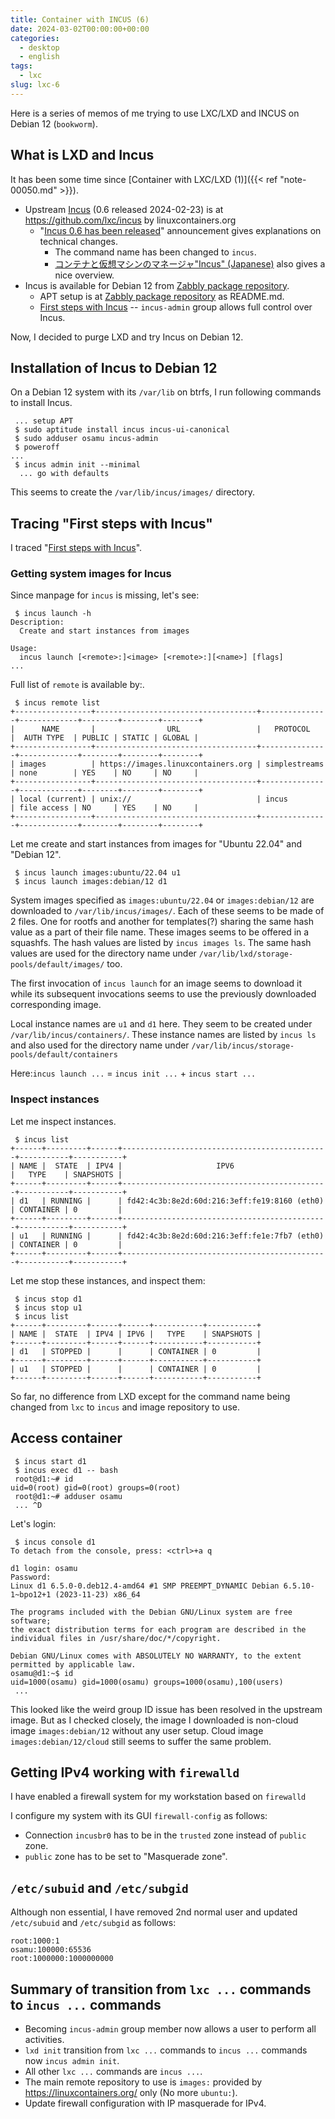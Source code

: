 ```yaml
---
title: Container with INCUS (6)
date: 2024-03-02T00:00:00+00:00
categories:
  - desktop
  - english
tags:
  - lxc
slug: lxc-6
---
```


Here is a series of memos of me trying to use LXC/LXD and INCUS on Debian 12 (`bookworm`).

## What is LXD and Incus

It has been some time since [Container with LXC/LXD (1)]({{< ref "note-00050.md" >}}).
* Upstream [Incus](https://linuxcontainers.org/incus/) (0.6 released 2024-02-23) is at https://github.com/lxc/incus by linuxcontainers.org
  * "[Incus 0.6 has been released](https://discuss.linuxcontainers.org/t/incus-0-6-has-been-released/19134)" announcement gives explanations on technical changes.
    * The command name has been changed to `incus`.
    * [コンテナと仮想マシンのマネージャ"Incus" (Japanese)](https://gihyo.jp/article/2024/01/linux_containers-0055) also gives a nice overview.
* Incus is available for Debian 12 from [Zabbly package repository](https://github.com/zabbly/incus).
  * APT setup is at [Zabbly package repository](https://github.com/zabbly/incus) as README.md.
  * [First steps with Incus](https://linuxcontainers.org/incus/docs/main/tutorial/first_steps/) -- `incus-admin` group allows full control over Incus.

Now, I decided to purge LXD and try Incus on Debian 12.

## Installation of Incus to Debian 12

On a Debian 12 system with its `/var/lib` on btrfs, I run following commands to
install Incus.

```console
 ... setup APT
 $ sudo aptitude install incus incus-ui-canonical
 $ sudo adduser osamu incus-admin
 $ poweroff
...
 $ incus admin init --minimal
  ... go with defaults
```

This seems to create the `/var/lib/incus/images/` directory.

## Tracing "First steps with Incus"

I traced
"[First steps with Incus](https://linuxcontainers.org/incus/docs/main/tutorial/first_steps/)".

### Getting system images for Incus

Since manpage for `incus` is missing, let's see:

```console
 $ incus launch -h
Description:
  Create and start instances from images

Usage:
  incus launch [<remote>:]<image> [<remote>:][<name>] [flags]
...
```

Full list of `remote` is available by:.

```console
 $ incus remote list
+-----------------+------------------------------------+---------------+-------------+--------+--------+--------+
|      NAME       |                URL                 |   PROTOCOL    |  AUTH TYPE  | PUBLIC | STATIC | GLOBAL |
+-----------------+------------------------------------+---------------+-------------+--------+--------+--------+
| images          | https://images.linuxcontainers.org | simplestreams | none        | YES    | NO     | NO     |
+-----------------+------------------------------------+---------------+-------------+--------+--------+--------+
| local (current) | unix://                            | incus         | file access | NO     | YES    | NO     |
+-----------------+------------------------------------+---------------+-------------+--------+--------+--------+
```

Let me create and start instances from images for "Ubuntu 22.04" and "Debian 12".

```console
 $ incus launch images:ubuntu/22.04 u1
 $ incus launch images:debian/12 d1
```

System images specified as `images:ubuntu/22.04` or `images:debian/12` are downloaded
to `/var/lib/incus/images/`.  Each of these seems to be made of 2 files.  One for
rootfs and another for templates(?) sharing the same hash value as a part of
their file name. These images seems to be offered in a squashfs. The hash
values are listed by `incus images ls`.  The same hash values are used for the
directory name under `/var/lib/lxd/storage-pools/default/images/` too.

The first invocation of `incus launch` for an image seems to download it while
its subsequent invocations seems to use the previously downloaded corresponding
image.

Local instance names are `u1` and `d1` here.   They seem to be
created under `/var/lib/incus/containers/`.  These instance names are listed by
`incus ls` and also used for the directory name under
`/var/lib/incus/storage-pools/default/containers`

Here:`incus launch ...` = `incus init ...` + `incus start ...`

### Inspect instances

Let me inspect instances.

```console
 $ incus list
+------+---------+------+----------------------------------------------+-----------+-----------+
| NAME |  STATE  | IPV4 |                     IPV6                     |   TYPE    | SNAPSHOTS |
+------+---------+------+----------------------------------------------+-----------+-----------+
| d1   | RUNNING |      | fd42:4c3b:8e2d:60d:216:3eff:fe19:8160 (eth0) | CONTAINER | 0         |
+------+---------+------+----------------------------------------------+-----------+-----------+
| u1   | RUNNING |      | fd42:4c3b:8e2d:60d:216:3eff:fe1e:7fb7 (eth0) | CONTAINER | 0         |
+------+---------+------+----------------------------------------------+-----------+-----------+
```
Let me stop these instances, and inspect them:

```console
 $ incus stop d1
 $ incus stop u1
 $ incus list
+------+---------+------+------+-----------+-----------+
| NAME |  STATE  | IPV4 | IPV6 |   TYPE    | SNAPSHOTS |
+------+---------+------+------+-----------+-----------+
| d1   | STOPPED |      |      | CONTAINER | 0         |
+------+---------+------+------+-----------+-----------+
| u1   | STOPPED |      |      | CONTAINER | 0         |
+------+---------+------+------+-----------+-----------+

```

So far, no difference from LXD except for the command name being changed from
`lxc` to `incus` and image repository to use.

## Access container

```console
 $ incus start d1
 $ incus exec d1 -- bash
 root@d1:~# id
uid=0(root) gid=0(root) groups=0(root)
 root@d1:~# adduser osamu
 ... ^D
```

Let's login:

```console
 $ incus console d1
To detach from the console, press: <ctrl>+a q

d1 login: osamu
Password:
Linux d1 6.5.0-0.deb12.4-amd64 #1 SMP PREEMPT_DYNAMIC Debian 6.5.10-1~bpo12+1 (2023-11-23) x86_64

The programs included with the Debian GNU/Linux system are free software;
the exact distribution terms for each program are described in the
individual files in /usr/share/doc/*/copyright.

Debian GNU/Linux comes with ABSOLUTELY NO WARRANTY, to the extent
permitted by applicable law.
osamu@d1:~$ id
uid=1000(osamu) gid=1000(osamu) groups=1000(osamu),100(users)
 ...
```

This looked like the weird group ID issue has been resolved in the upstream
image.  But as I checked closely, the image I downloaded is non-cloud image
`images:debian/12` without any user setup.  Cloud image
`images:debian/12/cloud` still seems to suffer the same problem.

## Getting IPv4 working with `firewalld`

I have enabled a firewall system for my workstation based on `firewalld`

I configure my system with its GUI `firewall-config` as follows:

* Connection `incusbr0` has to be in the `trusted` zone instead of `public` zone.
* `public` zone has to be set to "Masquerade zone".

## `/etc/subuid` and `/etc/subgid`

Although non essential, I have removed 2nd normal user and updated
`/etc/subuid` and `/etc/subgid` as follows:

```
root:1000:1
osamu:100000:65536
root:1000000:1000000000
```

## Summary of transition from `lxc ...` commands to `incus ...` commands

* Becoming `incus-admin` group member now allows a user to perform all activities.
* `lxd init` transition from `lxc ...` commands to `incus ...` commands now `incus admin init`.
* All other `lxc ...` commands are `incus ...`.
* The main remote repository to use is `images:` provided by https://linuxcontainers.org/ only (No more `ubuntu:`).
* Update firewall configuration with IP masquerade for IPv4.

<!-- vim: set sw=4 sts=4 ai si et tw=79 ft=markdown: -->
